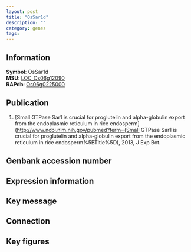 ```yaml
---
layout: post
title: "OsSar1d"
description: ""
category: genes
tags: 
---
```


## Information
__Symbol__: OsSar1d  
__MSU__: [LOC_Os06g12090](http://rice.plantbiology.msu.edu/cgi-bin/ORF_infopage.cgi?orf=LOC_Os06g12090)  
__RAPdb__: [Os06g0225000](http://rapdb.dna.affrc.go.jp/viewer/gbrowse_details/irgsp1?name=Os06g0225000)  

## Publication
1. [Small GTPase Sar1 is crucial for proglutelin and alpha-globulin export from the endoplasmic reticulum in rice endosperm](http://www.ncbi.nlm.nih.gov/pubmed?term=(Small GTPase Sar1 is crucial for proglutelin and alpha-globulin export from the endoplasmic reticulum in rice endosperm%5BTitle%5D), 2013, J Exp Bot.

## Genbank accession number

## Expression information

## Key message

## Connection

## Key figures



